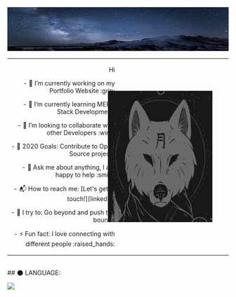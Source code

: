 <img src="https://github.com/Dany-Live/Dany-Live/blob/main/BANNER/649639.jpg" alt="Aditya Vikram Singh Banner" width="800" height="100"/>

<table style="width:100%"> 
    <tr> 
        <td style="text-align:right; width:50%">
            <p>Hi</p>
            <p>- 🔭 I’m currently working on my Portfolio Website :grin:</p>
            <p>- 🌱 I’m currently learning MERN Stack Development.</p>
            <p>- 👯 I’m looking to collaborate with other Developers :wink:</p>
            <p>- 🥅 2020 Goals: Contribute to Open Source projects</p>
            <p>- 💬 Ask me about anything, I am happy to help :smile:</p>
            <p>- 📬 How to reach me: [Let's get in touch!][linkedin]</p>
            <p>- 🧗 I try to: Go beyond and push the bounds</p>
            <p>- ⚡ Fun fact: I love connecting with different people :raised_hands:</p>
        </td> 
        <td style="text-align:center; width:50%">
            <img align="right" height="300px" width="300px" style="padding-left: 30px; padding-right: 30px;" alt="GIF" src="https://github.com/Dany-Live/Dany-Live/blob/main/BANNER/magic-wolf.gif"/>
        </td> 
    </tr> 
</table>

<br>
## 🌑 LANGUAGE:
<p align="left">
    <a href="https://www.java.com" target="_blank"> <img src="https://img.icons8.com/color/48/000000/java-coffee-cup-logo.png"/> </a>
</p>